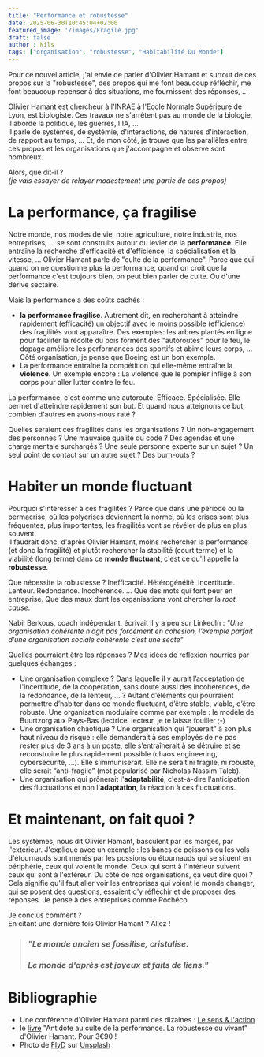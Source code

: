 ```yaml
---
title: "Performance et robustesse"
date: 2025-06-30T10:45:04+02:00
featured_image: '/images/Fragile.jpg'
draft: false
author : Nils
tags: ["organisation", "robustesse", "Habitabilité Du Monde"]
---
```


Pour ce nouvel article, j'ai envie de parler d'Olivier Hamant et surtout de ces propos sur la "robustesse", des propos qui me font beaucoup réfléchir, me font beaucoup repenser à des situations, me fournissent des réponses, ...  

Olivier Hamant est chercheur à l'INRAE à l'Ecole Normale Supérieure de Lyon, est biologiste. Ces travaux ne s'arrêtent pas au monde de la biologie, il aborde la politique, les guerres, l'IA, ...   
Il parle de systèmes, de systémie, d'interactions, de natures d'interaction, de rapport au temps, ...
Et, de mon côté, je trouve que les parallèles entre ces propos et les organisations que j'accompagne et observe sont nombreux.

Alors, que dit-il ?  
*(je vais essayer de relayer modestement une partie de ces propos)*

# La performance, ça fragilise

Notre monde, nos modes de vie, notre agriculture, notre industrie, nos entreprises, ... se sont construits autour du levier de la **performance**. Elle entraîne la recherche d'efficacité et d'efficience, la spécialisation et la vitesse, ...
Olivier Hamant parle de "culte de la performance". Parce que oui quand on ne questionne plus la performance, quand on croit que la performance c'est toujours bien, on peut bien parler de culte. Ou d'une dérive sectaire.  

Mais la performance a des coûts cachés :  
- **la performance fragilise**. Autrement dit, en recherchant à atteindre rapidement (efficacité) un objectif avec le moins possible (efficience) des fragilités vont apparaître. Des exemples: les arbres plantés en ligne pour faciliter la récolte du bois forment des "autoroutes" pour le feu, le dopage améliore les performances des sportifs et abime leurs corps, ... Côté organisation, je pense que Boeing est un bon exemple. 
- La performance entraîne la compétition qui elle-même entraîne la **violence**. Un exemple encore : La violence que le pompier inflige à son corps pour aller lutter contre le feu.

La performance, c'est comme une autoroute. Efficace. Spécialisée. Elle permet d'atteindre rapidement son but. Et quand nous atteignons ce but, combien d'autres en avons-nous raté ?

Quelles seraient ces fragilités dans les organisations ? Un non-engagement des personnes ? Une mauvaise qualité du code ? Des agendas et une charge mentale surchargés ? Une seule personne experte sur un sujet ? Un seul point de contact sur un autre sujet ? Des burn-outs ?

# Habiter un monde fluctuant

Pourquoi s'intéresser à ces fragilités ? Parce que dans une période où la permacrise, où les polycrises deviennent la norme, où les crises sont plus fréquentes, plus importantes, les fragilités vont se révéler de plus en plus souvent.  
Il faudrait donc, d'après Olivier Hamant, moins rechercher la performance (et donc la fragilité) et plutôt rechercher la stabilité (court terme) et la viabilité (long terme) dans ce **monde fluctuant**, c'est ce qu'il appelle la **robustesse**. 

Que nécessite la robustesse ?
Inefficacité. Hétérogénéité. Incertitude. Lenteur. Redondance. Incohérence. ...
Que des mots qui font peur en entreprise.
Que des maux dont les organisations vont chercher la *root cause*.

Nabil Berkous, coach indépendant, écrivait il y a peu sur LinkedIn : *"Une organisation cohérente n’agit pas forcément en cohésion, l’exemple parfait d’une organisation sociale cohérente c’est une secte"*


Quelles pourraient être les réponses ? Mes idées de réflexion nourries par quelques échanges :
- Une organisation complexe ? Dans laquelle il y aurait l’acceptation de l'incertitude, de la coopération, sans doute aussi des incohérences, de la redondance, de la lenteur, … ? Autant d’éléments qui pourraient permettre d’habiter dans ce monde fluctuant, d’être stable, viable, d’être robuste. Une organisation modulaire comme par exemple : le modèle de Buurtzorg aux Pays-Bas (lectrice, lecteur, je te laisse fouiller ;-)  
- Une organisation chaotique ? Une organisation qui “jouerait” à son plus haut niveau de risque : elle demanderait à ses employés de ne pas rester plus de 3 ans à un poste, elle s’entraînerait à se détruire et se reconstruire le plus rapidement possible (chaos engineering, cybersécurité, ...). Elle s’immuniserait.
Elle ne serait ni fragile, ni robuste, elle serait “anti-fragile” (mot popularisé par Nicholas Nassim Taleb).  
- Une organisation qui prônerait l'**adaptabilité**, c'est-à-dire l'anticipation des fluctuations et non l'**adaptation**, la réaction à ces fluctuations.

# Et maintenant, on fait quoi ?

Les systèmes, nous dit Olivier Hamant, basculent par les marges, par l'extérieur. J'explique avec un exemple : les bancs de poissons ou les vols d'étournauds sont menés par les possions ou étournauds qui se situent en périphérie, ceux qui voient le monde. Ceux qui sont à l'intérieur suivent ceux qui sont à l'extéreur.
Du côté de nos organisations, ça veut dire quoi ? Cela signifie qu'il faut aller voir les entreprises qui voient le monde changer, qui se posent des questions, essaient d'y réfléchir et de proposer des réponses. Je pense à des entreprises comme Pochéco.  

Je conclus comment ?  
En citant une dernière fois Olivier Hamant ? Allez !
> ### *"Le monde ancien se fossilise, cristalise.* 
> ### *Le monde d'après est joyeux et faits de liens."* 

# Bibliographie
- Une conférence d'Olivier Hamant parmi des dizaines : [Le sens & l'action](https://www.youtube.com/watch?v=ig8OdYPW6Cg)
- le [livre](https://tracts.gallimard.fr/products/tracts-n-50-antidote-au-culte-de-la-performance-la-robustesse-du-vivant) "Antidote au culte de la performance. La robustesse du vivant" d'Olivier Hamant. Pour 3€90 !
- Photo de [FlyD](https://unsplash.com/fr/@flyd2069) sur [Unsplash](https://unsplash.com/fr/)



